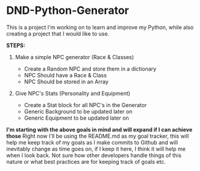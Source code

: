 # DND-Python-Generator
This is a project I'm working on to learn and improve my Python, while also
creating a project that I would like to use.

<b>STEPS:</b>
1. Make a simple NPC generator (Race & Classes)
    * Create a Random NPC and store them in a dictionary
    * NPC Should have a Race & Class
    * NPC Should be stored in an Array

2. Give NPC's Stats (Personality and Equipment)
    * Create a Stat block for all NPC's in the Generator
    * Generic Background to be updated later on
    * Generic Equipment to be updated later on

<b>I'm starting with the above goals in mind and will expand if I can achieve those</b>
Right now I'll be using the README.md as my goal tracker, this will help me keep track
of my goals as I make commits to Github and will inevitably change as time goes on,
if I keep it here, I think it will help me when I look back. Not sure how other developers
handle things of this nature or what best practices are for keeping track of goals etc.